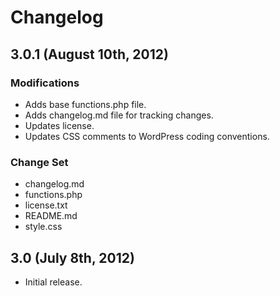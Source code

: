 # Changelog

## 3.0.1 (August 10th, 2012)

### Modifications

* Adds base functions.php file.
* Adds changelog.md file for tracking changes.
* Updates license.
* Updates CSS comments to WordPress coding conventions.

### Change Set

* changelog.md
* functions.php
* license.txt
* README.md
* style.css

## 3.0 (July 8th, 2012)

* Initial release.